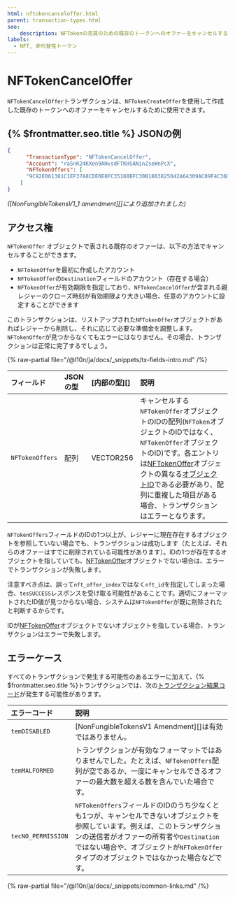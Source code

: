 ```yaml
---
html: nftokencanceloffer.html
parent: transaction-types.html
seo:
    description: NFTokenの売買のための既存のトークンへのオファーをキャンセルする。
labels:
  - NFT, 非代替性トークン
---
```

# NFTokenCancelOffer

`NFTokenCancelOffer`トランザクションは、`NFTokenCreateOffer`を使用して作成した既存のトークンへのオファーをキャンセルするために使用できます。

## {% $frontmatter.seo.title %} JSONの例

```json
{
      "TransactionType": "NFTokenCancelOffer",
      "Account": "ra5nK24KXen9AHvsdFTKHSANinZseWnPcX",
      "NFTokenOffers": [
      "9C92E061381C1EF37A8CDE0E8FC35188BFC30B1883825042A64309AC09F4C36D"
    ]
}
```

_([NonFungibleTokensV1_1 amendment][]により追加されました)_


## アクセス権

`NFTokenOffer` オブジェクトで表される既存のオファーは、以下の方法でキャンセルすることができます。

* `NFTokenOffer`を最初に作成したアカウント
* `NFTokenOffer`の`Destination`フィールドのアカウント（存在する場合）
* `NFTokenOffer`が有効期限を指定しており、`NFTokenCancelOffer`が含まれる親レジャーのクローズ時刻が有効期限より大きい場合、任意のアカウントに設定することができます

このトランザクションは、リストアップされた`NFTokenOffer`オブジェクトがあればレジャーから削除し、それに応じて必要な準備金を調整します。`NFTokenOffer`が見つからなくてもエラーにはなりません。その場合、トランザクションは正常に完了するでしょう。

{% raw-partial file="/@l10n/ja/docs/_snippets/tx-fields-intro.md" /%}

| フィールド          | JSONの型  | [内部の型][]        | 説明                     |
|:------------------|:----------|:------------------|:-------------------------|
| `NFTokenOffers`     |  配列     | VECTOR256         | キャンセルする`NFTokenOffer`オブジェクトのIDの配列(`NFToken`オブジェクトのIDではなく、`NFTokenOffer`オブジェクトのID)です。各エントリは[NFTokenOffer](../../ledger-data/ledger-entry-types/nftokenoffer.md)オブジェクトの異なる[オブジェクトID](../../ledger-data/common-fields.md)である必要があり、配列に重複した項目がある場合、トランザクションはエラーとなります。 |

`NFTokenOffers`フィールドのIDの1つ以上が、レジャーに現在存在するオブジェクトを参照していない場合でも、トランザクションは成功します（たとえば、それらのオファーはすでに削除されている可能性があります）。IDの1つが存在するオブジェクトを指していても、[NFTokenOffer](../../ledger-data/ledger-entry-types/nftokenoffer.md)オブジェクトでない場合は、エラーでトランザクションが失敗します。

注意すべき点は、誤って`nft_offer_index`ではなく`nft_id`を指定してしまった場合、`tesSUCCESS`レスポンスを受け取る可能性があることです。適切にフォーマットされたID値が見つからない場合、システムは`NFTokenOffer`が既に削除されたと判断するからです。

IDが[NFTokenOffer](../../ledger-data/ledger-entry-types/nftokenoffer.md)オブジェクトでないオブジェクトを指している場合、トランザクションはエラーで失敗します。

## エラーケース

すべてのトランザクションで発生する可能性のあるエラーに加えて、{% $frontmatter.seo.title %}トランザクションでは、次の[トランザクション結果コード](../transaction-results/index.md)が発生する可能性があります。

| エラーコード         | 説明                                                     |
|:-------------------|:--------------------------------------------------------|
| `temDISABLED`                 | [NonFungibleTokensV1 Amendment][]は有効ではありません。 |
| `temMALFORMED`     | トランザクションが有効なフォーマットではありませんでした。たとえば、`NFTokenOffers`配列が空であるか、一度にキャンセルできるオファーの最大数を超える数を含んでいた場合です。 |
| `tecNO_PERMISSION` | `NFTokenOffers`フィールドのIDのうち少なくとも1つが、キャンセルできないオブジェクトを参照しています。例えば、このトランザクションの送信者がオファーの所有者や`Destination`ではない場合や、オブジェクトが`NFTokenOffer`タイプのオブジェクトではなかった場合などです。 |

{% raw-partial file="/@l10n/ja/docs/_snippets/common-links.md" /%}

